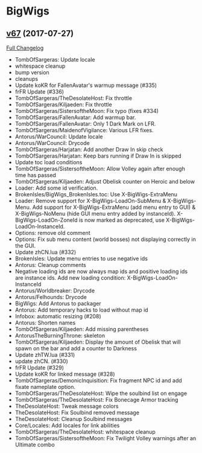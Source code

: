 # BigWigs

## [v67](https://github.com/BigWigsMods/BigWigs/tree/v67) (2017-07-27)
[Full Changelog](https://github.com/BigWigsMods/BigWigs/commits/v67)

- TombOfSargeras: Update locale  
- whitespace cleanup  
- bump version  
- cleanups  
- Update koKR for FallenAvatar's warmup message (#335)  
- frFR Update (#336)  
- TombOfSargeras/TheDesolateHost: Fix throttle  
- TombOfSargeras/Kiljaeden: Fix throttle  
- TombOfSargeras/SistersoftheMoon: Fix typo (fixes #334)  
- TombOfSargeras/FallenAvatar: Add warmup bar.  
- TombOfSargeras/FallenAvatar: Only 1 Dark Mark on LFR.  
- TombOfSargeras/MaidenofVigilance: Various LFR fixes.  
- Antorus/WarCouncil: Update locale  
- Antorus/WarCouncil: Drycode  
- TombOfSargeras/Harjatan: Add another Draw In skip check  
- TombOfSargeras/Harjatan: Keep bars running if Draw In is skipped  
- Update toc load conditions  
- TombOfSargeras/SistersoftheMoon: Allow Volley again after enough time has passed  
- TombOfSargeras/Kiljaeden: Adjust Obelisk counter on Heroic and below  
- Loader: Add some id verification.  
- BrokenIsles/BigWigs_BrokenIsles.toc: Use X-BigWigs-ExtraMenu  
- Loader: Remove support for X-BigWigs-LoadOn-SubMenu & X-BigWigs-Menu. Add support for X-BigWigs-ExtraMenu (add menu entry to GUI) & X-BigWigs-NoMenu (hide GUI menu entry added by instanceId). X-BigWigs-LoadOn-ZoneId is now marked as deprecated, use X-BigWigs-LoadOn-InstanceId.  
- Options: remove old comment  
- Options: Fix sub menu content (world bosses) not displaying correctly in the GUI.  
- Update zhCN.lua (#332)  
- BrokenIsles: Update menu entries to use negative ids  
- Antorus: Cleanup comments  
- Negative loading ids are now always map ids and positive loading ids are instance ids. Add new loading condition: X-BigWigs-LoadOn-InstanceId  
- Antorus/Worldbreaker: Drycode  
- Antorus/Felhounds: Drycode  
- BigWigs: Add Antorus to packager  
- Antorus: Add temporary hacks to load without map id  
- Infobox: automatic resizing (#208)  
- Antorus: Shorten names  
- TombOfSargeras/Kiljaeden: Add missing parentheses  
- AntorusTheBurningThrone: skeleton  
- TombOfSargeras/Kiljaeden: Display the amount of Obelisk that will spawn on the bar and add a counter to Darkness  
- Update zhTW.lua (#331)  
- update zhCN. (#330)  
- frFR Update (#329)  
- Update koKR for linked message (#328)  
- TombOfSargeras/DemonicInquisition: Fix fragment NPC id and add fixate nameplate option.  
- TombOfSargeras/TheDesolateHost: Wipe the soulbind list on engage  
- TombOfSargeras/TheDesolateHost: Fix Bonecage Armor tracking  
- TheDesolateHost: Tweak message colors  
- TheDesolateHost: Fix Soulbind removed message  
- TheDesolateHost: Cleanup Soulbind messages  
- Core/Locales: Add locales for link abilities  
- TombOfSargeras/TheDesolateHost: whitespace cleanup  
- TombOfSargeras/SistersoftheMoon: Fix Twilight Volley warnings after an Ultimate combo  
